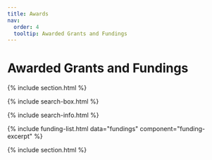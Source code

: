 ```yaml
---
title: Awards
nav:
  order: 4
  tooltip: Awarded Grants and Fundings
---
```


# <i class="fa-solid fa-award"></i>Awarded Grants and Fundings

{% include section.html %}

{% include search-box.html %}

{% include search-info.html %}

{% include funding-list.html data="fundings" component="funding-excerpt" %}

{% include section.html %}
